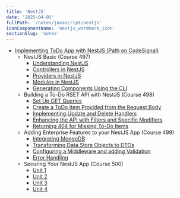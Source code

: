 ```yaml
---
title: 'NestJS'
date: '2025-04-05'
fullPath: '/notes/javascript/nestjs'
iconComponentName: 'nestjs_wordmark_icon'
sectionSlug: 'notes'
---
```


- [Implementing ToDo App with NestJS (Path on CodeSignal)](https://codesignal.com/learn/paths/implementing-todo-app-with-nestjs)
  - NestJS Basic (Course 497)
    - [Understanding NestJS](/notes/javascript/nestjs/basics/course-497/unit-01)
    - [Controllers in NestJS](/notes/javascript/nestjs/basics/course-497/unit-02)
    - [Providers in NestJS](/notes/javascript/nestjs/basics/course-497/unit-03)
    - [Modules in NestJS](/notes/javascript/nestjs/basics/course-497/unit-04)
    - [Generating Components Using the CLI](/notes/javascript/nestjs/basics/course-497/unit-05)
  - Building a To-Do RSET API with NestJS (Course 498)
    - [Set Up GET Queries](/notes/javascript/nestjs/basics/course-498/unit-01)
    - [Create a ToDo Item Provided from the Request Body](/notes/javascript/nestjs/basics/course-498/unit-02)
    - [Implementing Update and Delete Handlers](/notes/javascript/nestjs/basics/course-498/unit-03)
    - [Enhancing the API with Filters and Specific Modifiers](/notes/javascript/nestjs/basics/course-498/unit-04)
    - [Returning 404 for Missing To-Do Items](/notes/javascript/nestjs/basics/course-498/unit-05)
  - Adding Enterprise Features to your NestJS App (Course 499)
    - [Integrating MongoDB](/notes/javascript/nestjs/basics/course-499/unit-01)
    - [Transforming Data Store Objects to DTOs](/notes/javascript/nestjs/basics/course-499/unit-02)
    - [Configuring a Middleware and adding Validation](/notes/javascript/nestjs/basics/course-499/unit-03)
    - [Error Handling](/notes/javascript/nestjs/basics/course-499/unit-04)
  - Securing Your NestJS App (Course 500)
    - [Unit 1](/notes/javascript/nestjs/basics/course-500/unit-01)
    - [Unit 2](/notes/javascript/nestjs/basics/course-500/unit-02)
    - [Unit 3](/notes/javascript/nestjs/basics/course-500/unit-03)
    - [Unit 4](/notes/javascript/nestjs/basics/course-500/unit-04)
